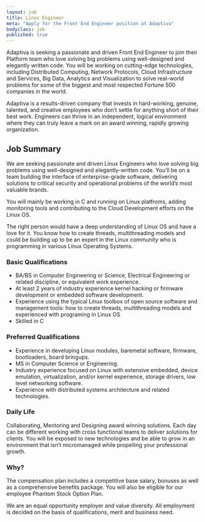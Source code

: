 ```yaml
---
layout: job
title: Linux Engineer
meta: "Apply for the Front End Engineer position at Adaptiva"
bodyclass: job
published: true
---
```


Adaptiva is seeking a passionate and driven Front End Engineer to join their Platform team who love solving big problems using well-designed and elegantly written code. You will be working on cutting-edge technologies, including Distributed Computing, Network Protocols, Cloud Infrastructure and Services, Big Data, Analytics and Visualization to solve real-world problems for some of the biggest and most respected Fortune 500 companies in the world.

Adaptiva is a results-driven company that invests in hard-working, genuine, talented, and creative employees who don’t settle for anything short of their best work. Engineers can thrive in an independent, logical environment where they can truly leave a mark on an award winning, rapidly growing organization.

## Job Summary
We are seeking passionate and driven Linux Engineers who love solving big problems using well-designed and elegantly-written code. You’ll be on a team building the interface of enterprise-grade software, delivering solutions to critical security and operational problems of the world’s most valuable brands.

You will mainly be working in C and running on Linux platfroms, adding monitoring tools and contributing to the Cloud Development efforts on the Linux OS. 

The right person would have a deep understanding of Linux OS and have a  love for it.  You know how to create threads, multithreading models and could be building up to be an expert in the Linux community who is programming in various Linux Operating Systems.


### Basic Qualifications
* BA/BS in Computer Engineering or Science, Electrical Engineering or related discipline, or equivalent work experience.
* At least 2 years of industry experience kernel hacking or firmware development or embedded software development.
* Experience using the typical Linux toolbox of open source software and management tools: how to create threads, multithreading models and experienced with programing in Linux OS 
* Skilled in C

### Preferred Qualifications
* Experience in developing Linux modules, baremetal software, firmware, bootloaders, board bringups.
* MS in Computer Science or Engineering.
* Industry experience focused on Linux with extensive embedded, device emulation, virtualization, and/or kernel experience, storage drivers, low level networking software.
* Experience with distributed systems architecture and related technologies.

### Daily Life 
Collaborating, Mentoring and Designing award winning solutions. Each day can be different working with cross functional teams to deliver solutions for clients. You will be exposed to new technologies and be able to grow in an environment that isn’t micromanaged while propelling your professional growth. 

### Why?
The compensation plan includes a competitive base salary, bonuses as well as a comprehensive benefits package. You will also be eligible for our employee Phantom Stock Option Plan.

We are an equal opportunity employer and value diversity. All employment is decided on the basis of qualifications, merit and business need.
